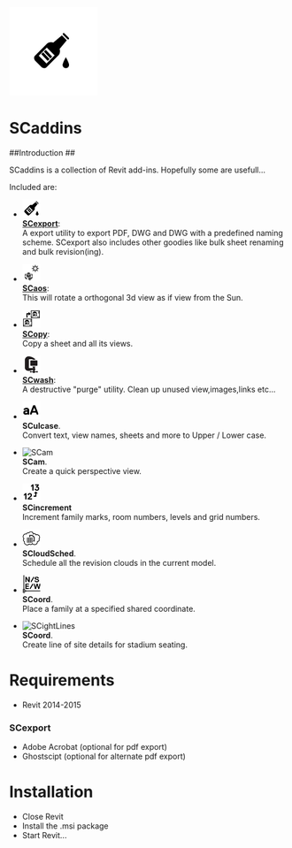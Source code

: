 ![SCexport logo](./share/icons/scaddins-wix.png)

# SCaddins #

##Introduction ##

SCaddins is a collection of Revit add-ins.
Hopefully some are usefull...

Included are:


 * ![SCexport_Icon](share/icons/ribbon/scexport-rvt.png)  
   [**SCexport**](https://bitbucket.org/anicholas/scaddins/wiki/SCexport):  
    A export utility to export PDF, DWG and DWG with a predefined naming scheme.
    SCexport also includes other goodies like bulk sheet renaming and bulk revision(ing).

 * ![SCaos](share/icons/ribbon/scaos-rvt.png)  
   [**SCaos**](https://bitbucket.org/anicholas/scaddins/wiki/SCaos):  
    This will rotate a orthogonal 3d view as if view from the Sun.

 * ![SCopy](share/icons/ribbon/scopy-rvt.png)  
   [**SCopy**](https://bitbucket.org/anicholas/scaddins/wiki/SCopy):  
    Copy a sheet and all its views.

 * ![SCwash](share/icons/ribbon/scwash-rvt.png)  
   [**SCwash**](https://bitbucket.org/anicholas/scaddins/wiki/SCwash):  
    A destructive "purge" utility. Clean up unused view,images,links etc...

 * ![SCulcase](share/icons/ribbon/sculcase-rvt.png)  
    **SCulcase**.  
    Convert text, view names, sheets and more to Upper / Lower case.

 * ![SCam](share/icons/ribbon/scam-rvt.png)  
    **SCam**.  
    Create a quick perspective view.

 * ![SCincrement](share/icons/ribbon/scincrement-rvt.png)  
    **SCincrement**  
     Increment family marks, room numbers, levels and grid numbers.

 * ![SCloudSched](share/icons/ribbon/scloudsched-rvt.png)  
    **SCloudSched**.  
    Schedule all the revision clouds in the current model.

 * ![SCoord](share/icons/ribbon/scoord-rvt.png)  
    **SCoord**.  
    Place a family at a specified shared coordinate.

 * ![SCightLines](share/icons/ribbon/scightlins-rvt.png)  
    **SCoord**.  
    Create line of site details for stadium seating.

# Requirements #

* Revit 2014-2015

### SCexport ###

* Adobe Acrobat (optional for pdf export)
* Ghostscipt (optional for alternate pdf export)


# Installation #

* Close Revit
* Install the .msi package
* Start Revit...



